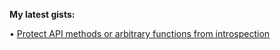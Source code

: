 **My latest gists:**

• [Protect API methods or arbitrary functions from introspection](https://gist.github.com/zhibirc/f18d161e6990e82bcbefd53864a840af)
